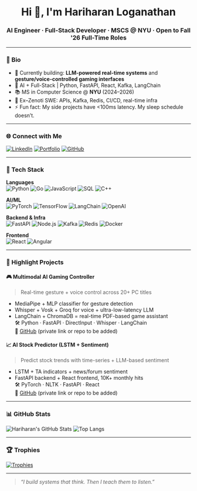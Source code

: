 <h1 align="center">Hi 👋, I'm Hariharan Loganathan</h1>
<h3 align="center">AI Engineer · Full-Stack Developer · MSCS @ NYU · Open to Fall '26 Full-Time Roles</h3>

---

### 🧠 Bio
- 🔭 Currently building: **LLM-powered real-time systems** and **gesture/voice-controlled gaming interfaces**
- 🧠 AI + Full-Stack | Python, FastAPI, React, Kafka, LangChain
- 📚 MS in Computer Science @ **NYU** (2024–2026)
- 🧩 Ex–Zenoti SWE: APIs, Kafka, Redis, CI/CD, real-time infra
- ⚡ Fun fact: My side projects have <100ms latency. My sleep schedule doesn’t.

---

### 🌐 Connect with Me
[![LinkedIn](https://img.shields.io/badge/LinkedIn-0077B5?style=for-the-badge&logo=linkedin)](https://www.linkedin.com/in/hariharan-loganathan/)
[![Portfolio](https://img.shields.io/badge/Portfolio-000?style=for-the-badge&logo=firefox&logoColor=white)](https://hariharan-l-portfolio.netlify.app/)
[![GitHub](https://img.shields.io/badge/GitHub-181717?style=for-the-badge&logo=github)](https://github.com/hariharan-brucewayne220)

---

### 🧰 Tech Stack

**Languages**  
![Python](https://img.shields.io/badge/Python-3776AB?style=flat&logo=python&logoColor=white)
![Go](https://img.shields.io/badge/Go-00ADD8?style=flat&logo=go&logoColor=white)
![JavaScript](https://img.shields.io/badge/JavaScript-F7DF1E?style=flat&logo=javascript&logoColor=black)
![SQL](https://img.shields.io/badge/SQL-4479A1?style=flat&logo=mysql&logoColor=white)
![C++](https://img.shields.io/badge/C++-00599C?style=flat&logo=c%2B%2B)

**AI/ML**  
![PyTorch](https://img.shields.io/badge/PyTorch-EE4C2C?style=flat&logo=pytorch&logoColor=white)
![TensorFlow](https://img.shields.io/badge/TensorFlow-FF6F00?style=flat&logo=tensorflow&logoColor=white)
![LangChain](https://img.shields.io/badge/LangChain-000000?style=flat)
![OpenAI](https://img.shields.io/badge/OpenAI-412991?style=flat&logo=openai)

**Backend & Infra**  
![FastAPI](https://img.shields.io/badge/FastAPI-009688?style=flat&logo=fastapi)
![Node.js](https://img.shields.io/badge/Node.js-339933?style=flat&logo=nodedotjs)
![Kafka](https://img.shields.io/badge/Kafka-231F20?style=flat&logo=apachekafka)
![Redis](https://img.shields.io/badge/Redis-DC382D?style=flat&logo=redis)
![Docker](https://img.shields.io/badge/Docker-2496ED?style=flat&logo=docker)

**Frontend**  
![React](https://img.shields.io/badge/React-61DAFB?style=flat&logo=react)
![Angular](https://img.shields.io/badge/Angular-DD0031?style=flat&logo=angular&logoColor=white)

---

### 🚀 Highlight Projects

#### 🎮 Multimodal AI Gaming Controller
> Real-time gesture + voice control across 20+ PC titles  
- MediaPipe + MLP classifier for gesture detection  
- Whisper + Vosk + Groq for voice + ultra-low-latency LLM  
- LangChain + ChromaDB = real-time PDF-based game assistant  
🛠️ Python · FastAPI · DirectInput · Whisper · LangChain  
🔗 [GitHub](https://github.com/hariharan-brucewayne220/) (private link or repo to be added)

#### 📈 AI Stock Predictor (LSTM + Sentiment)
> Predict stock trends with time-series + LLM-based sentiment  
- LSTM + TA indicators + news/forum sentiment  
- FastAPI backend + React frontend, 10K+ monthly hits  
🛠️ PyTorch · NLTK · FastAPI · React  
🔗 [GitHub](https://github.com/hariharan-brucewayne220/) (private link or repo to be added)

---

### 📊 GitHub Stats

![Hariharan's GitHub Stats](https://github-readme-stats.vercel.app/api?username=hariharan-brucewayne220&show_icons=true&theme=tokyonight&count_private=true)
![Top Langs](https://github-readme-stats.vercel.app/api/top-langs/?username=hariharan-brucewayne220&layout=compact&theme=tokyonight)

---

### 🏆 Trophies
[![Trophies](https://github-profile-trophy.vercel.app/?username=hariharan-brucewayne220&theme=radical&margin-w=10)](https://github.com/ryo-ma/github-profile-trophy)

---

> *“I build systems that think. Then I teach them to listen.”*

